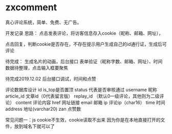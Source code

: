 # zxcomment
真心评论系统，简单、免费、无广告。

开发记录
思路：
点击发表评论，将访客信息存入cookie（昵称、邮箱、网址），

点击回复，判断cookie是否存在，不存在提示用户生成自己的id通行证，生成后可评论


待完成：
生成名片的动画，后台接口
表单验证（昵称字数、邮箱、网址）、时间数据待整理，点击输入框要聚焦

待完成2019.12.02
后台接口调试，时间和点赞

评论数据库设计
id
is_top是否置顶
status 代表是否审核通过
username 昵称
article_id 文章id（0代表留言版）
replay_id （默认0一级评论，其他则为二级评论）
content 评论内容
href 网址链接
email 邮箱
ip  评论ip（char16）
time 时间
address 地址(varchar20)
zan 点赞数



常见问题一：js cookie不生效，cookie读取不出来
因为你是在本地直接打开的文件，放到域名下就可以了
